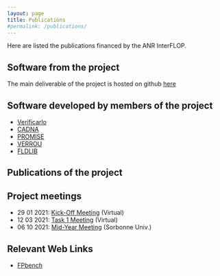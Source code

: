 ```yaml
---
layout: page
title: Publications
#permalink: /publications/
---
```


Here are listed the publications financed by the ANR InterFLOP.

## Software from the project

The main deliverable of the project is hosted on github [here](https://github.com/interflop/interflop)

## Software developed by members of the project

- [Verificarlo](https://github.com/verificarlo/verificarlo)
- [CADNA](https://www-pequan.lip6.fr/cadna/)
- [PROMISE](http://promise.lip6.fr/)
- [VERROU](https://github.com/edf-hpc/verrou)
- [FLDLIB](https://github.com/fvedrine/fldlib)

## Publications of the project

## Project meetings

- 29 01 2021: [Kick-Off Meeting](/interflop/meeting29012021) (Virtual)
- 12 03 2021: [Task 1 Meeting](/interflop/meeting12032021) (Virtual)
- 06 10 2021: [Mid-Year Meeting](/interflop/meeting06102021) (Sorbonne Univ.)

## Relevant Web Links

- [FPbench](https://fpbench.org/)
